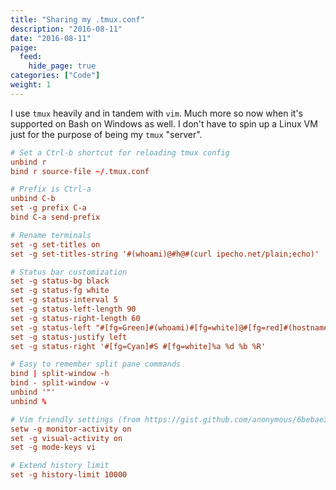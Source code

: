 ```yaml
---
title: "Sharing my .tmux.conf"
description: "2016-08-11"
date: "2016-08-11"
paige:
  feed:
    hide_page: true
categories: ["Code"]
weight: 1
---
```


I use `tmux` heavily and in tandem with `vim`. Much more so now when it's supported on Bash on Windows as well. I don't have to spin up a Linux VM just for the purpose of being my `tmux` "server".

```conf
# Set a Ctrl-b shortcut for reloading tmux config
unbind r
bind r source-file ~/.tmux.conf

# Prefix is Ctrl-a
unbind C-b
set -g prefix C-a
bind C-a send-prefix

# Rename terminals
set -g set-titles on
set -g set-titles-string '#(whoami)@#h@#(curl ipecho.net/plain;echo)'

# Status bar customization
set -g status-bg black
set -g status-fg white
set -g status-interval 5
set -g status-left-length 90
set -g status-right-length 60
set -g status-left "#[fg=Green]#(whoami)#[fg=white]@#[fg=red]#(hostname -s)#[fg=white]|#[fg=yellow]#(curl ipecho.net/plain;echo)#[fg=white]|#[fg=yellow]#(hostname -I)#[fg=white]"
set -g status-justify left
set -g status-right '#[fg=Cyan]#S #[fg=white]%a %d %b %R'

# Easy to remember split pane commands
bind | split-window -h
bind - split-window -v
unbind '"'
unbind %

# Vim friendly settings (from https://gist.github.com/anonymous/6bebae3eb9f7b972e6f0)
setw -g monitor-activity on
set -g visual-activity on
set -g mode-keys vi

# Extend history limit
set -g history-limit 10000
```

<br>
